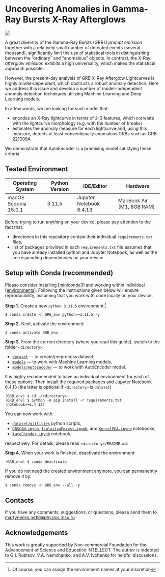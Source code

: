 # Uncovering Anomalies in Gamma-Ray Bursts X-Ray Afterglows
<img src="figures/GRB221009Awide.gif" />

A great diversity of the Gamma-Ray Bursts (GRBs) *prompt emission* together with a relatively small number of detected events (several thousand), significantly limit the use of statistical tools in distinguishing between the “ordinary” and “anomalous” objects.  In contrast, the X-Ray *afterglow emission* exhibits a high universality, which makes the statistical approach possible.

However, the present-day analysis of GRB X-Ray Afterglow Lightcurves is highly model-dependent, which obstructs a robust anomaly detection. Here we address this issue and develop a number of model-independent anomaly detection techniques utilizing Machine Learning and Deep Learning models. 

In a few words, we are looking for such model that:
- encodes an X-Ray lightcurve in terms of 2-3 features, which correlate with the lightcurve morphology (e.g. with the number of breaks)
- estimates the anomaly measure for each lightcurve and, using this measure, detects at least conventionally anomalous GRBs such as GRB 221009A

We demonstrate that AutoEncoder is a promising model satisfying these criteria.

## Tested Environment

| Operating System  | Python Version | IDE/Editor | Hardware |
| --- | --- | --- | --- |
| macOS Sequoia 15.0.1 | 3.11.5 | Jupyter Notebook 6.4.13 | MacBook Air (M1, 8GB RAM) |

Before trying to run anything on your device, please pay attention to the fact that:
- directories in this repository contain their individual  `requirements.txt` files,
- list of packages provided in each `requirements.txt` file assumes that you have already installed python and Jupyter Notebook, as well as the corresponding dependencies on your device.

## Setup with Conda (recommended)
Please consider installing [[miniconda3]](https://docs.anaconda.com/miniconda/install/) and working within individual [[environments]](https://docs.conda.io/projects/conda/en/latest/user-guide/tasks/manage-environments.html). Following the instructions given below will ensure reproducibility, assuming that you work with code locally on your device.

**Step 1.** Create a new `python 3.11.5` environment:[^1]
```
$ conda create -n GRB_env python==3.11.5 -y
```
**Step 2.** Next, activate the environment:
```
$ conda activate GRB_env
```
**Step 3.** From the current directory (where you read this guide), switch to the folder `<directory>`:
- [`dataset`](dataset) — to create/preprocess dataset,
- [`models`](models) — to work with Machine Learning models,
- [`models/AutoEncoder`](models/AutoEncoder) — to work with AutoEncoder model.
   
It is highly recommended to have an individual environment for each of these options. Then install the required packages and Jupyter Notebook 6.4.13 (the latter is optional if  `<directory>` is  `dataset`)
```
(GRB_env) $ cd ./<directory>
(GRB_env) $ python -m pip install -r requirements.txt [notebook==6.4.13]
```
You can now work with:
- [`dataset/utilities`](dataset/utilities) python scripts,
- [`DBSCAN.ipynb`](models/DBSCAN/DBSCAN.ipynb), [`IsolationForest.ipynb`](models/IsolationForest/IsolationForest.ipynb), and [`KernelPCA.ipynb`](models/KernelPCA/KernelPCA.ipynb) notebooks,
- [`AutoEncoder.ipynb`](models/AutoEncoder/AutoEncoder.ipynb) notebook,
  
respectively. For details, please read `<directory>/README.md`. 

**Step 4.** When your work is finished, deactivate the environment:
```
(GRB_env) $ conda deactivate
```
If you do not need the created environment anymore, you can permanently remove it by:
```
$ conda remove -n GRB_env --all -y
```

[^1]: Of course, you can assign the environment names at your discretion

## Contacts
If you have any comments, suggestions, or questions, please send them to [martynenko.ns18@physics.msu.ru](mailto:martynenko.ns18@physics.msu.ru?subject=GRB-X-Ray-Afterglow)

## Acknowledgements
This work is greatly supported by Non-commercial Foundation for the Advancement of Science and Education INTELLECT.
The author is indebted to G.I. Rubtsov, V.A. Nemchenko, and A.V. Ivchenko for helpful discussions.
